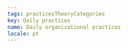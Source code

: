 ```yaml
---
tags: practicesTheoryCategories
key: Daily practices
name: Daily organizational practices
locale: pt
---
```

